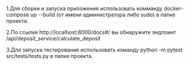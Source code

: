1.Для сборки и запуска приложения использовать комманду docker-compose up --build (от имени администратора либо sudo)
в папке проекта.

2.По ссылке http://localhost:8000/docs#/ вы обнаружите эндпоинт /api/deposit_service/calculate_deposit

3.Для запуска тестирования использовать команду python -m pytest src/tests/tests.py в папке проекта.

